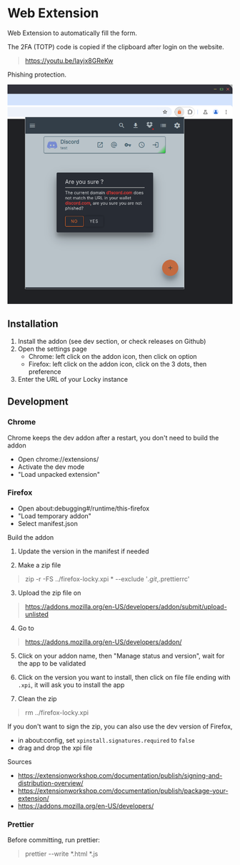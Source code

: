 # Web Extension
Web Extension to automatically fill the form.

The 2FA (TOTP) code is copied if the clipboard after login on the website.

> https://youtu.be/Iayjx8GReKw

Phishing protection.
<p align="center">
    <img src="../doc/img/phishing.png">
</p>

## Installation
1. Install the addon (see dev section, or check releases on Github)
2. Open the settings page
    - Chrome: left click on the addon icon, then click on option
    - Firefox: left click on the addon icon, click on the 3 dots, then preference
3. Enter the URL of your Locky instance

## Development

### Chrome
Chrome keeps the dev addon after a restart, you don't need to build the addon
-   Open chrome://extensions/
-   Activate the dev mode
-   "Load unpacked extension"

### Firefox
-   Open about:debugging#/runtime/this-firefox
-   "Load temporary addon"
-   Select manifest.json

Build the addon

1. Update the version in the manifest if needed

2. Make a zip file
> zip -r -FS ../firefox-locky.xpi * --exclude '*.git*,.prettierrc'

3. Upload the zip file on
> https://addons.mozilla.org/en-US/developers/addon/submit/upload-unlisted

4. Go to
> https://addons.mozilla.org/en-US/developers/addon/

5. Click on your addon name, then "Manage status and version", wait for the app to be validated

6. Click on the version you want to install, then click on file file ending with `.xpi`, it will ask you to install the app

7. Clean the zip
> rm ../firefox-locky.xpi

If you don't want to sign the zip, you can also use the dev version of Firefox,
- in about:config, set `xpinstall.signatures.required` to `false`
- drag and drop the xpi file

Sources
- https://extensionworkshop.com/documentation/publish/signing-and-distribution-overview/
- https://extensionworkshop.com/documentation/publish/package-your-extension/
- https://addons.mozilla.org/en-US/developers/

### Prettier

Before committing, run prettier:

> prettier --write *.html *.js


